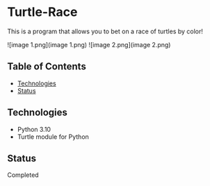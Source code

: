 # Turtle-Race
This is a program that allows you to bet on a race of turtles by color!

![image 1.png](image 1.png)
![image 2.png](image 2.png)

## Table of Contents

- [Technologies](#technologies)
- [Status](#status)

## Technologies
- Python 3.10
- Turtle module for Python

## Status
Completed